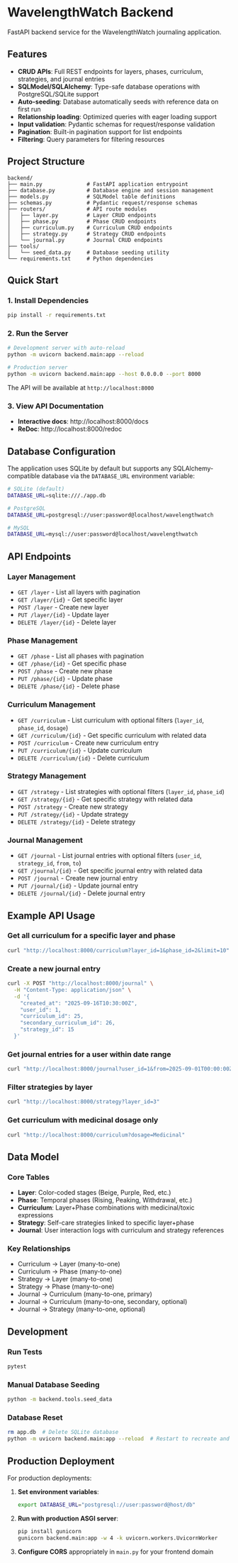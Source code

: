 # WavelengthWatch Backend

FastAPI backend service for the WavelengthWatch journaling application.

## Features

- **CRUD APIs**: Full REST endpoints for layers, phases, curriculum, strategies, and journal entries
- **SQLModel/SQLAlchemy**: Type-safe database operations with PostgreSQL/SQLite support
- **Auto-seeding**: Database automatically seeds with reference data on first run
- **Relationship loading**: Optimized queries with eager loading support
- **Input validation**: Pydantic schemas for request/response validation
- **Pagination**: Built-in pagination support for list endpoints
- **Filtering**: Query parameters for filtering resources

## Project Structure

```
backend/
├── main.py              # FastAPI application entrypoint
├── database.py          # Database engine and session management
├── models.py            # SQLModel table definitions
├── schemas.py           # Pydantic request/response schemas
├── routers/             # API route modules
│   ├── layer.py         # Layer CRUD endpoints
│   ├── phase.py         # Phase CRUD endpoints
│   ├── curriculum.py    # Curriculum CRUD endpoints
│   ├── strategy.py      # Strategy CRUD endpoints
│   └── journal.py       # Journal CRUD endpoints
├── tools/
│   └── seed_data.py     # Database seeding utility
└── requirements.txt     # Python dependencies
```

## Quick Start

### 1. Install Dependencies

```bash
pip install -r requirements.txt
```

### 2. Run the Server

```bash
# Development server with auto-reload
python -m uvicorn backend.main:app --reload

# Production server
python -m uvicorn backend.main:app --host 0.0.0.0 --port 8000
```

The API will be available at `http://localhost:8000`

### 3. View API Documentation

- **Interactive docs**: http://localhost:8000/docs
- **ReDoc**: http://localhost:8000/redoc

## Database Configuration

The application uses SQLite by default but supports any SQLAlchemy-compatible database via the `DATABASE_URL` environment variable:

```bash
# SQLite (default)
DATABASE_URL=sqlite:///./app.db

# PostgreSQL
DATABASE_URL=postgresql://user:password@localhost/wavelengthwatch

# MySQL
DATABASE_URL=mysql://user:password@localhost/wavelengthwatch
```

## API Endpoints

### Layer Management
- `GET /layer` - List all layers with pagination
- `GET /layer/{id}` - Get specific layer
- `POST /layer` - Create new layer
- `PUT /layer/{id}` - Update layer
- `DELETE /layer/{id}` - Delete layer

### Phase Management
- `GET /phase` - List all phases with pagination
- `GET /phase/{id}` - Get specific phase
- `POST /phase` - Create new phase
- `PUT /phase/{id}` - Update phase
- `DELETE /phase/{id}` - Delete phase

### Curriculum Management
- `GET /curriculum` - List curriculum with optional filters (`layer_id`, `phase_id`, `dosage`)
- `GET /curriculum/{id}` - Get specific curriculum with related data
- `POST /curriculum` - Create new curriculum entry
- `PUT /curriculum/{id}` - Update curriculum
- `DELETE /curriculum/{id}` - Delete curriculum

### Strategy Management
- `GET /strategy` - List strategies with optional filters (`layer_id`, `phase_id`)
- `GET /strategy/{id}` - Get specific strategy with related data
- `POST /strategy` - Create new strategy
- `PUT /strategy/{id}` - Update strategy
- `DELETE /strategy/{id}` - Delete strategy

### Journal Management
- `GET /journal` - List journal entries with optional filters (`user_id`, `strategy_id`, `from`, `to`)
- `GET /journal/{id}` - Get specific journal entry with related data
- `POST /journal` - Create new journal entry
- `PUT /journal/{id}` - Update journal entry
- `DELETE /journal/{id}` - Delete journal entry

## Example API Usage

### Get all curriculum for a specific layer and phase
```bash
curl "http://localhost:8000/curriculum?layer_id=1&phase_id=2&limit=10"
```

### Create a new journal entry
```bash
curl -X POST "http://localhost:8000/journal" \
  -H "Content-Type: application/json" \
  -d '{
    "created_at": "2025-09-16T10:30:00Z",
    "user_id": 1,
    "curriculum_id": 25,
    "secondary_curriculum_id": 26,
    "strategy_id": 15
  }'
```

### Get journal entries for a user within date range
```bash
curl "http://localhost:8000/journal?user_id=1&from=2025-09-01T00:00:00Z&to=2025-09-30T23:59:59Z"
```

### Filter strategies by layer
```bash
curl "http://localhost:8000/strategy?layer_id=3"
```

### Get curriculum with medicinal dosage only
```bash
curl "http://localhost:8000/curriculum?dosage=Medicinal"
```

## Data Model

### Core Tables
- **Layer**: Color-coded stages (Beige, Purple, Red, etc.)
- **Phase**: Temporal phases (Rising, Peaking, Withdrawal, etc.)
- **Curriculum**: Layer+Phase combinations with medicinal/toxic expressions
- **Strategy**: Self-care strategies linked to specific layer+phase
- **Journal**: User interaction logs with curriculum and strategy references

### Key Relationships
- Curriculum → Layer (many-to-one)
- Curriculum → Phase (many-to-one)
- Strategy → Layer (many-to-one)
- Strategy → Phase (many-to-one)
- Journal → Curriculum (many-to-one, primary)
- Journal → Curriculum (many-to-one, secondary, optional)
- Journal → Strategy (many-to-one, optional)

## Development

### Run Tests
```bash
pytest
```

### Manual Database Seeding
```bash
python -m backend.tools.seed_data
```

### Database Reset
```bash
rm app.db  # Delete SQLite database
python -m uvicorn backend.main:app --reload  # Restart to recreate and seed
```

## Production Deployment

For production deployments:

1. **Set environment variables**:
   ```bash
   export DATABASE_URL="postgresql://user:password@host/db"
   ```

2. **Run with production ASGI server**:
   ```bash
   pip install gunicorn
   gunicorn backend.main:app -w 4 -k uvicorn.workers.UvicornWorker
   ```

3. **Configure CORS** appropriately in `main.py` for your frontend domain
